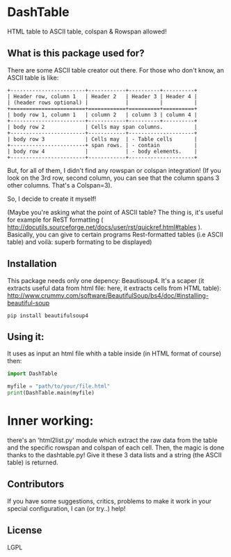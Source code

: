 DashTable
=========
HTML table to ASCII table, colspan & Rowspan allowed!

## What is this package used for?

There are some ASCII table creator out there.
For those who don't know, an ASCII table is like:

```
+------------------------+------------+----------+----------+
| Header row, column 1   | Header 2   | Header 3 | Header 4 |
| (header rows optional) |            |          |          |
+========================+============+==========+==========+
| body row 1, column 1   | column 2   | column 3 | column 4 |
+------------------------+------------+----------+----------+
| body row 2             | Cells may span columns.          |
+------------------------+------------+---------------------+
| body row 3             | Cells may  | - Table cells       |
+------------------------+ span rows. | - contain           |
| body row 4             |            | - body elements.    |
+------------------------+------------+---------------------+
```

But, for all of them, I didn't find any rowspan or colspan integration! (If you look on the 3rd row, second column, you can see that the column spans 3 other columns. That's a Colspan=3).

So, I decide to create it myself!

(Maybe you're asking what the point of ASCII table? The thing is, it's useful for example for ReST formatting ( http://docutils.sourceforge.net/docs/user/rst/quickref.html#tables ).
Basically, you can give to certain programs Rest-formatted tables (i.e ASCII table) and voilà: superb formating to be displayed)


## Installation

This package needs only one depency: Beautisoup4. It's a scaper (it extracts useful data from html file: here, it extracts cells from HTML table): http://www.crummy.com/software/BeautifulSoup/bs4/doc/#installing-beautiful-soup
```
pip install beautifulsoup4
```

## Using it:

It uses as input an html file whith a table inside (in HTML format of course)
then:

```python
import DashTable

myfile = "path/to/your/file.html"
print(DashTable.main(myfile)
```
# Inner working:
there's an 'html2list.py' module which extract the raw data from the table and the specific rowspan and colspan of each cell.
Then, the magic is done thanks to the dashtable.py! Give it these 3 data lists and a string (the ASCII table) is returned.

## Contributors

If you have some suggestions, critics, problems to make it work in your special configuration, I can (or try..) help!

## License

LGPL